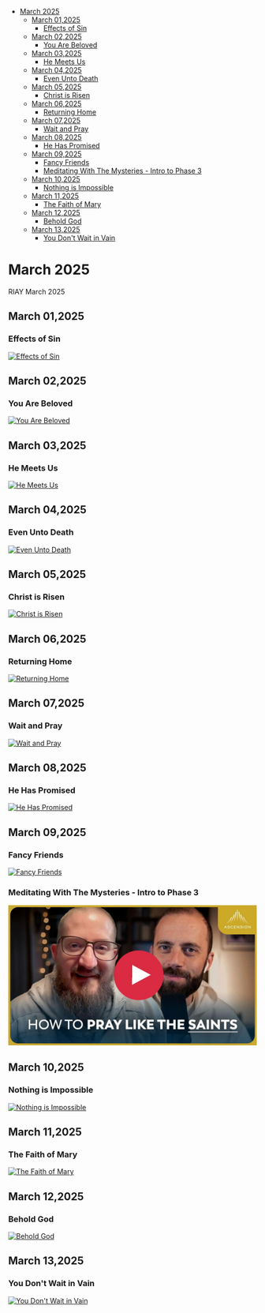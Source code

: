 <!-- toc -->

- [March 2025](#march-2025)
  - [March 01,2025](#march-012025)
    - [Effects of Sin](#effects-of-sin)
  - [March 02,2025](#march-022025)
    - [You Are Beloved](#you-are-beloved)
  - [March 03,2025](#march-032025)
    - [He Meets Us](#he-meets-us)
  - [March 04,2025](#march-042025)
    - [Even Unto Death](#even-unto-death)
  - [March 05,2025](#march-052025)
    - [Christ is Risen](#christ-is-risen)
  - [March 06,2025](#march-062025)
    - [Returning Home](#returning-home)
  - [March 07,2025](#march-072025)
    - [Wait and Pray](#wait-and-pray)
  - [March 08,2025](#march-082025)
    - [He Has Promised](#he-has-promised)
  - [March 09,2025](#march-092025)
    - [Fancy Friends](#fancy-friends)
    - [Meditating With The Mysteries - Intro to Phase 3](#meditating-with-the-mysteries---intro-to-phase-3)
  - [March 10,2025](#march-102025)
    - [Nothing is Impossible](#nothing-is-impossible)
  - [March 11,2025](#march-112025)
    - [The Faith of Mary](#the-faith-of-mary)
  - [March 12,2025](#march-122025)
    - [Behold God](#behold-god)
  - [March 13,2025](#march-132025)
    - [You Don't Wait in Vain](#you-dont-wait-in-vain)

<!-- tocstop -->

# March 2025

RIAY March 2025

## March 01,2025

### Effects of Sin

[![Effects of Sin](https://raw.githubusercontent.com/linusjf/RIAY/main/March/jpgs/Day60.jpg)](https://youtu.be/4acY2UUFnkM "Effects of Sin")

## March 02,2025

### You Are Beloved

[![You Are Beloved](https://raw.githubusercontent.com/linusjf/RIAY/main/March/jpgs/Day61.jpg)](https://youtu.be/DWAyh_NBxig "You Are Beloved")

## March 03,2025

### He Meets Us

[![He Meets Us](https://raw.githubusercontent.com/linusjf/RIAY/main/March/jpgs/Day62.jpg)](https://youtu.be/hkBJF6EpEKs "He Meets Us")

## March 04,2025

### Even Unto Death

[![Even Unto Death](https://raw.githubusercontent.com/linusjf/RIAY/main/March/jpgs/Day63.jpg)](https://youtu.be/jFRgcmuS2G8 "Even Unto Death")

## March 05,2025

### Christ is Risen

[![Christ is Risen](https://raw.githubusercontent.com/linusjf/RIAY/main/March/jpgs/Day64.jpg)](https://youtu.be/ukldEFtB6sE "Christ is Risen")

## March 06,2025

### Returning Home

[![Returning Home](https://raw.githubusercontent.com/linusjf/RIAY/main/March/jpgs/Day65.jpg)](https://youtu.be/shHa5FsnPEM "Returning Home")

## March 07,2025

### Wait and Pray

[![Wait and Pray](https://raw.githubusercontent.com/linusjf/RIAY/main/March/jpgs/Day66.jpg)](https://youtu.be/MoGAbC67sWE "Wait and Pray")

## March 08,2025

### He Has Promised

[![He Has Promised](https://raw.githubusercontent.com/linusjf/RIAY/main/March/jpgs/Day67.jpg)](https://youtu.be/krn_lVSmiWc "He Has Promised")

## March 09,2025

### Fancy Friends

[![Fancy Friends](https://raw.githubusercontent.com/linusjf/RIAY/main/March/jpgs/Day68.jpg)](https://youtu.be/hBRgXdvfCbU "Fancy Friends")

### Meditating With The Mysteries - Intro to Phase 3

[![Meditating With The Mysteries - Intro to Phase 3](https://raw.githubusercontent.com/linusjf/RIAY/main/March/jpgs/meditating.jpg)](https://youtu.be/IDrilE5sXE8 "Meditating With The Mysteries - Intro to Phase 3")

## March 10,2025

### Nothing is Impossible

[![Nothing is Impossible](https://raw.githubusercontent.com/linusjf/RIAY/main/March/jpgs/Day69.jpg)](https://youtu.be/TXCD4f66I6g "Nothing is Impossible")

## March 11,2025

### The Faith of Mary

[![The Faith of Mary](https://raw.githubusercontent.com/linusjf/RIAY/main/March/jpgs/Day70.jpg)](https://youtu.be/7HD7-y0NIBk "The Faith of Mary")

## March 12,2025

### Behold God

[![Behold God](https://raw.githubusercontent.com/linusjf/RIAY/main/March/jpgs/Day71.jpg)](https://youtu.be/Kubhh7JFEwA "Behold God")

## March 13,2025

### You Don't Wait in Vain

[![You Don't Wait in Vain](https://raw.githubusercontent.com/linusjf/RIAY/main/March/jpgs/Day72.jpg)](https://youtu.be/xuih5Y-coWA "You Don't Wait in Vain")
